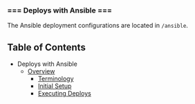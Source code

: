 ### === Deploys with Ansible ===

The Ansible deployment configurations are located in `/ansible`.

## Table of Contents

* Deploys with Ansible
  * [Overview](README.md)
    * [Terminology](terminology.md)
    * [Initial Setup](initial-setup.md)
    * [Executing Deploys](deploys.md)
